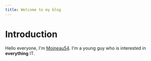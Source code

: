 ```yaml
---
title: Welcome to my blog
---
```


# Introduction

Hello everyone, I'm [Moineau54](https://github.com/Moineau54). 
I'm a young guy who is interested in **everything** IT.

